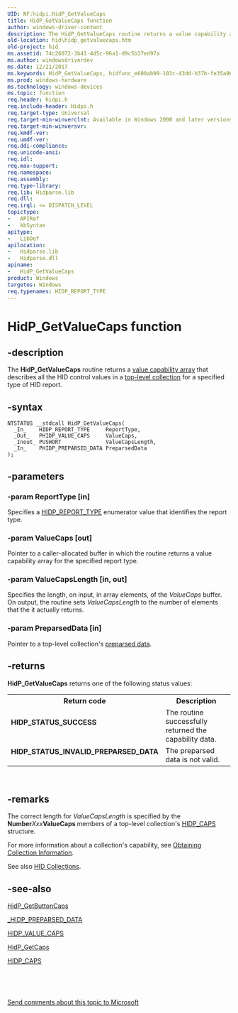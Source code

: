 ```yaml
---
UID: NF:hidpi.HidP_GetValueCaps
title: HidP_GetValueCaps function
author: windows-driver-content
description: The HidP_GetValueCaps routine returns a value capability array that describes all the HID control values in a top-level collection for a specified type of HID report.
old-location: hid\hidp_getvaluecaps.htm
old-project: hid
ms.assetid: 74c26072-3b41-4d5c-96a1-d9c5b37ed97a
ms.author: windowsdriverdev
ms.date: 12/21/2017
ms.keywords: HidP_GetValueCaps, hidfunc_e600ab99-103c-43dd-b37b-fe35a96b2482.xml, hid.hidp_getvaluecaps, hidpi/HidP_GetValueCaps, HidP_GetValueCaps routine [Human Input Devices]
ms.prod: windows-hardware
ms.technology: windows-devices
ms.topic: function
req.header: hidpi.h
req.include-header: Hidpi.h
req.target-type: Universal
req.target-min-winverclnt: Available in Windows 2000 and later versions of Windows.
req.target-min-winversvr: 
req.kmdf-ver: 
req.umdf-ver: 
req.ddi-compliance: 
req.unicode-ansi: 
req.idl: 
req.max-support: 
req.namespace: 
req.assembly: 
req.type-library: 
req.lib: Hidparse.lib
req.dll: 
req.irql: <= DISPATCH_LEVEL
topictype: 
-	APIRef
-	kbSyntax
apitype: 
-	LibDef
apilocation: 
-	Hidparse.lib
-	Hidparse.dll
apiname: 
-	HidP_GetValueCaps
product: Windows
targetos: Windows
req.typenames: HIDP_REPORT_TYPE
---
```


# HidP_GetValueCaps function


## -description


The <b>HidP_GetValueCaps</b> routine returns a <a href="https://msdn.microsoft.com/d447dda6-a1e5-4e57-b06f-f79f8662c236">value capability array</a> that describes all the HID control values in a <a href="https://msdn.microsoft.com/dcbee8e3-d03a-45c8-92e4-0897b9f55177">top-level collection</a> for a specified type of HID report.


## -syntax


````
NTSTATUS __stdcall HidP_GetValueCaps(
  _In_    HIDP_REPORT_TYPE     ReportType,
  _Out_   PHIDP_VALUE_CAPS     ValueCaps,
  _Inout_ PUSHORT              ValueCapsLength,
  _In_    PHIDP_PREPARSED_DATA PreparsedData
);
````


## -parameters




### -param ReportType [in]

Specifies a <a href="..\hidpi\ne-hidpi-_hidp_report_type.md">HIDP_REPORT_TYPE</a> enumerator value that identifies the report type.


### -param ValueCaps [out]

Pointer to a caller-allocated buffer in which the routine returns a value capability array for the specified report type.


### -param ValueCapsLength [in, out]

Specifies the length, on input, in array elements, of the <i>ValueCaps </i>buffer. On output, the routine sets <i>ValueCapsLength</i> to the number of elements that the it actually returns.


### -param PreparsedData [in]

Pointer to a top-level collection's <a href="https://msdn.microsoft.com/50ac2877-4c45-4d55-b5cc-013486892fbf">preparsed data</a>.


## -returns


<b>HidP_GetValueCaps</b> returns one of the following status values:
<table>
<tr>
<th>Return code</th>
<th>Description</th>
</tr>
<tr>
<td width="40%">
<dl>
<dt><b>HIDP_STATUS_SUCCESS</b></dt>
</dl>
</td>
<td width="60%">
The routine successfully returned the capability data.

</td>
</tr>
<tr>
<td width="40%">
<dl>
<dt><b>HIDP_STATUS_INVALID_PREPARSED_DATA</b></dt>
</dl>
</td>
<td width="60%">
The preparsed data is not valid.

</td>
</tr>
</table> 



## -remarks


The correct length for <i>ValueCapsLength</i> is specified by the <b>Number</b><i>Xxx</i><b>ValueCaps </b>members of a top-level collection's <a href="..\hidpi\ns-hidpi-_hidp_caps.md">HIDP_CAPS</a> structure.

For more information about a collection's capability, see <a href="https://msdn.microsoft.com/0568993b-ff50-48ac-a875-95ab643d6c28">Obtaining Collection Information</a>.

See also <a href="https://msdn.microsoft.com/2d3efb38-4eba-43db-8cff-9fac30209952">HID Collections</a>. 



## -see-also

<a href="..\hidpi\nf-hidpi-hidp_getvaluecaps.md">HidP_GetButtonCaps</a>

<a href="https://msdn.microsoft.com/en-us/library/windows/hardware/ff539679">_HIDP_PREPARSED_DATA</a>

<a href="..\hidpi\ns-hidpi-_hidp_value_caps.md">HIDP_VALUE_CAPS</a>

<a href="..\hidpi\nf-hidpi-hidp_getcaps.md">HidP_GetCaps</a>

<a href="..\hidpi\ns-hidpi-_hidp_caps.md">HIDP_CAPS</a>

 

 

<a href="mailto:wsddocfb@microsoft.com?subject=Documentation%20feedback [hid\hid]:%20HidP_GetValueCaps routine%20 RELEASE:%20(12/21/2017)&amp;body=%0A%0APRIVACY STATEMENT%0A%0AWe use your feedback to improve the documentation. We don't use your email address for any other purpose, and we'll remove your email address from our system after the issue that you're reporting is fixed. While we're working to fix this issue, we might send you an email message to ask for more info. Later, we might also send you an email message to let you know that we've addressed your feedback.%0A%0AFor more info about Microsoft's privacy policy, see http://privacy.microsoft.com/en-us/default.aspx." title="Send comments about this topic to Microsoft">Send comments about this topic to Microsoft</a>


